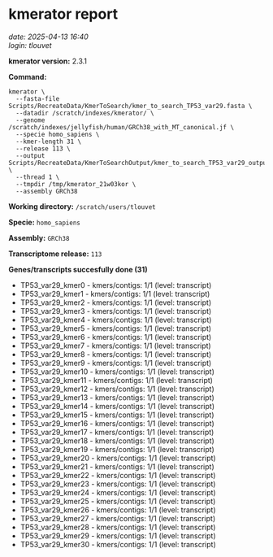 # kmerator report
*date: 2025-04-13 16:40*  
*login: tlouvet*

**kmerator version:** 2.3.1

**Command:**

```
kmerator \
  --fasta-file Scripts/RecreateData/KmerToSearch/kmer_to_search_TP53_var29.fasta \
  --datadir /scratch/indexes/kmerator/ \
  --genome /scratch/indexes/jellyfish/human/GRCh38_with_MT_canonical.jf \
  --specie homo_sapiens \
  --kmer-length 31 \
  --release 113 \
  --output Scripts/RecreateData/KmerToSearchOutput/kmer_to_search_TP53_var29_output \
  --thread 1 \
  --tmpdir /tmp/kmerator_21w03kor \
  --assembly GRCh38
```

**Working directory:** `/scratch/users/tlouvet`

**Specie:** `homo_sapiens`

**Assembly:** `GRCh38`

**Transcriptome release:** `113`

**Genes/transcripts succesfully done (31)**

- TP53_var29_kmer0 - kmers/contigs: 1/1 (level: transcript)
- TP53_var29_kmer1 - kmers/contigs: 1/1 (level: transcript)
- TP53_var29_kmer2 - kmers/contigs: 1/1 (level: transcript)
- TP53_var29_kmer3 - kmers/contigs: 1/1 (level: transcript)
- TP53_var29_kmer4 - kmers/contigs: 1/1 (level: transcript)
- TP53_var29_kmer5 - kmers/contigs: 1/1 (level: transcript)
- TP53_var29_kmer6 - kmers/contigs: 1/1 (level: transcript)
- TP53_var29_kmer7 - kmers/contigs: 1/1 (level: transcript)
- TP53_var29_kmer8 - kmers/contigs: 1/1 (level: transcript)
- TP53_var29_kmer9 - kmers/contigs: 1/1 (level: transcript)
- TP53_var29_kmer10 - kmers/contigs: 1/1 (level: transcript)
- TP53_var29_kmer11 - kmers/contigs: 1/1 (level: transcript)
- TP53_var29_kmer12 - kmers/contigs: 1/1 (level: transcript)
- TP53_var29_kmer13 - kmers/contigs: 1/1 (level: transcript)
- TP53_var29_kmer14 - kmers/contigs: 1/1 (level: transcript)
- TP53_var29_kmer15 - kmers/contigs: 1/1 (level: transcript)
- TP53_var29_kmer16 - kmers/contigs: 1/1 (level: transcript)
- TP53_var29_kmer17 - kmers/contigs: 1/1 (level: transcript)
- TP53_var29_kmer18 - kmers/contigs: 1/1 (level: transcript)
- TP53_var29_kmer19 - kmers/contigs: 1/1 (level: transcript)
- TP53_var29_kmer20 - kmers/contigs: 1/1 (level: transcript)
- TP53_var29_kmer21 - kmers/contigs: 1/1 (level: transcript)
- TP53_var29_kmer22 - kmers/contigs: 1/1 (level: transcript)
- TP53_var29_kmer23 - kmers/contigs: 1/1 (level: transcript)
- TP53_var29_kmer24 - kmers/contigs: 1/1 (level: transcript)
- TP53_var29_kmer25 - kmers/contigs: 1/1 (level: transcript)
- TP53_var29_kmer26 - kmers/contigs: 1/1 (level: transcript)
- TP53_var29_kmer27 - kmers/contigs: 1/1 (level: transcript)
- TP53_var29_kmer28 - kmers/contigs: 1/1 (level: transcript)
- TP53_var29_kmer29 - kmers/contigs: 1/1 (level: transcript)
- TP53_var29_kmer30 - kmers/contigs: 1/1 (level: transcript)

